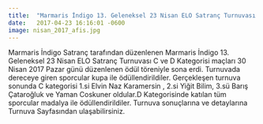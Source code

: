 ```yaml
---
title:  "Marmaris İndigo 13. Geleneksel 23 Nisan ELO Satranç Turnuvası C ve D Kategorisi Maçları Sona Erdi"
date:   2017-04-23 16:16:01 -0600
image: nisan_2017_afis.jpg
---
```


Marmaris İndigo Satranç tarafından düzenlenen Marmaris İndigo 13. Geleneksel 23 Nisan ELO Satranç Turnuvası C ve D Kategorisi maçları 30 Nisan 2017 Pazar günü düzenlenen ödül töreniyle sona erdi.
Turnuvada dereceye giren sporcular kupa ile ödüllendirildiler.
Gerçekleşen turnuva sonunda C kategorisi 1.si Elvin Naz Karamersin , 2.si Yiğit Bilim, 3.sü Barış Çataroğluk ve Yaman Coskuner oldular.D Kategorisinde katılan tüm sporcular madalya ile ödüllendirildiler.
Turnuva sonuçlarına ve detaylarına Turnuva Sayfasından ulaşabilirsiniz.
